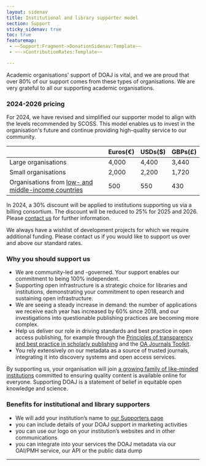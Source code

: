 ```yaml
---
layout: sidenav
title: Institutional and library supporter model
section: Support
sticky_sidenav: true
toc: true
featuremap:
 - ~~Support:Fragment->DonationSidenav:Template~~
 - ~~->ContributionRates:Template~~

---
```


Academic organisations' support of DOAJ is vital, and we are proud that over 80% of our support comes from these types of organisations. We are very grateful to all our supporting academic organisations.

### 2024-2026 pricing

For 2024, we have revised and simplified our supporter model to align with the levels recommended by SCOSS. This model enables us to invest in the organisation's future and continue providing high-quality service to our community.

|                     | Euros(€) | USDs($) | GBPs(£) |
|---------------------|----------|---------|---------|
| Large organisations | 4,000    | 4,400   | 3,440   |
| Small organisations | 2,000    | 2,200   | 1,720   |
| Organisations from [low- and middle-income countries](https://datatopics.worldbank.org/world-development-indicators/the-world-by-income-and-region.html) | 500 | 550 | 430 |

In 2024, a 30% discount will be applied to institutions supporting us via a billing consortium. The discount will be reduced to 25% for 2025 and 2026. Please [contact us](/contact/) for further information.

We always have a wishlist of development projects for which we require additional funding. Please contact us if you would like to support us over and above our standard rates.

### Why you should support us

- We are community-led and -governed. Your support enables our commitment to being 100% independent.
- Supporting open infrastructure is a strategic choice for libraries and institutions, demonstrating your commitment to open research and sustaining open infrastructure.
- We are seeing a steady increase in demand: the number of applications we receive each year has increased by 60% since 2018, and our investigations into questionable publishing practices are becoming more complex.
- Help us deliver our role in driving standards and best practice in open access publishing, for example through the [Principles of transparency and best practice in scholarly publishing](/apply/transparency/) and the [OA Journals Toolkit](https://www.oajournals-toolkit.org/).
- You rely extensively on our metadata as a source of trusted journals, integrating it into discovery systems and open access services.

By supporting us, your organisation will join [a growing family of like-minded institutions](/support/supporters/) committed to ensuring quality content is available online for everyone. Supporting DOAJ is a statement of belief in equitable open knowledge and science.

### Benefits for institutional and library supporters

- We will add your institution’s name to [our Supporters page](/support/supporters/)
- you can include details of your DOAJ support in marketing activities
- you can use our logo on your institution’s websites and in other communications
- you can integrate into your services the DOAJ metadata via our OAI/PMH service, our API or the public data dump

---
